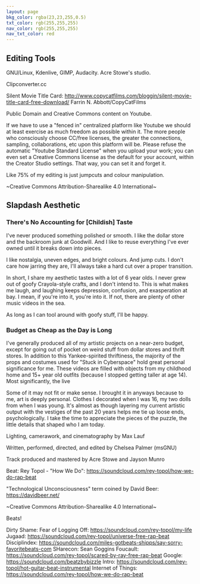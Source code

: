 ```yaml
---
layout: page
bkg_color: rgba(23,23,255,0.5)
txt_color: rgb(255,255,255)
nav_color: rgb(255,255,255)
nav_txt_color: red
---
```


## Editing Tools

GNU/Linux, Kdenlive, GIMP, Audacity.
Acre Stowe's studio.


Clipconverter.cc

Silent Movie Title Card: http://www.copycatfilms.com/bloggin/silent-movie-title-card-free-download/ Farrin N. Abbott/CopyCatFilms

Public Domain and Creative Commons content on Youtube.

If we have to use a "fenced in" centralized platform like Youtube we should at least exercise as much freedom as possible within it. The more people who consciously choose CC/free licenses, the greater the connections, sampling, collaborations, etc upon this platform will be. Please refuse the automatic "Youtube Standard License" when you upload your work; you can even set a Creative Commons license as the default for your account, within the Creator Studio settings. That way, you can set it and forget it.

Like 75% of my editing is just jumpcuts and colour manipulation.


~Creative Commons Attribution-Sharealike 4.0 International~

## Slapdash Aesthetic

### There's No Accounting for [Childish] Taste

I've never produced something polished or smooth. I like the dollar store and the backroom junk at Goodwill. And I like to reuse everything I've ever owned until it breaks down into pieces.

I like nostalgia, uneven edges, and bright colours. And jump cuts.  I don't care how jarring they are, I'll always take a hard cut over a proper transition.

In short, I share my aesthetic tastes with a lot of 6 year olds. I never grew out of goofy Crayola-style crafts, and I don't intend to. This is what makes me laugh, and laughing keeps depression, confusion, and exasperation at bay. I mean, if you're into it, you're into it. If not, there are plenty of other music videos in the sea.

As long as I can tool around with goofy stuff, I'll be happy.

### Budget as Cheap as the Day is Long

I've generally produced all of my artistic projects on a near-zero budget, except for going out of pocket on weird stuff from dollar stores and thrift stores. In addition to this Yankee-spirited thriftiness, the majority of the props and costumes used for "Stuck in Cyberspace" hold great personal significance for me. These videos are filled with objects from my childhood home and 15+ year old outfits (because I stopped getting taller at age 14). Most significantly, the live

Some of it may not fit or make sense. I brought it in anyways because to me, art is deeply personal. Clothes I decorated when I was 16, my two dolls from when I was young. It's almost as though layering my current artistic output with the vestiges of the past 20 years helps me tie up loose ends, psychologically. I take the time to appreciate the pieces of the puzzle, the little details that shaped who I am today.









Lighting, camerawork, and cinematography by Max Lauf

Written, performed, directed, and edited by Chelsea Palmer (msGNU)

Track produced and mastered by Acre Stowe and Jayson Munro

Beat: Rey Topol - "How We Do": https://soundcloud.com/rey-topol/how-we-do-rap-beat

"Technological Unconsciousness" term coined by David Beer: https://davidbeer.net/


~Creative Commons Attribution-Sharealike 4.0 International~







Beats!

Dirty Shame:
Fear of Logging Off: https://soundcloud.com/rey-topol/my-life
Jugaad: https://soundcloud.com/rey-topol/universe-free-rap-beat
Disciplindex: https://soundcloud.com/miles-gotbeats-shipps/say-sorry-favoritebeats-com
SHarecon: Sean Goggins
Foucault: https://soundcloud.com/rey-topol/scared-by-ray-free-rap-beat
Google: https://soundcloud.com/beatzbybizzle
Intro: https://soundcloud.com/rey-topol/hot-guitar-beat-instrumental
Internet of Things: https://soundcloud.com/rey-topol/how-we-do-rap-beat
